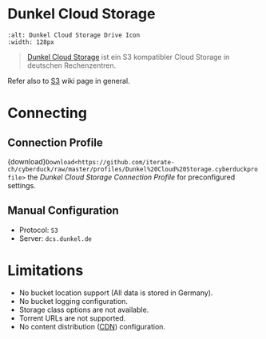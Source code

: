 Dunkel Cloud Storage
===

```{image} _images/Dunkel_Cloud_Storage.png
:alt: Dunkel Cloud Storage Drive Icon
:width: 128px
```

> [Dunkel Cloud Storage](http://www.dunkel.de/s3/) ist ein S3 kompatibler Cloud Storage in deutschen Rechenzentren. 

Refer also to [S3](index.md) wiki page in general.

# Connecting

## Connection Profile

{download}`Download<https://github.com/iterate-ch/cyberduck/raw/master/profiles/Dunkel%20Cloud%20Storage.cyberduckprofile>` the *Dunkel Cloud Storage Connection Profile* for preconfigured settings.

## Manual Configuration

- Protocol: `S3`
- Server: `dcs.dunkel.de`

# Limitations

- No bucket location support (All data is stored in Germany).
- No bucket logging configuration.
- Storage class options are not available.
- Torrent URLs are not supported.
- No content distribution ([CDN](../../cdn/index.md)) configuration.